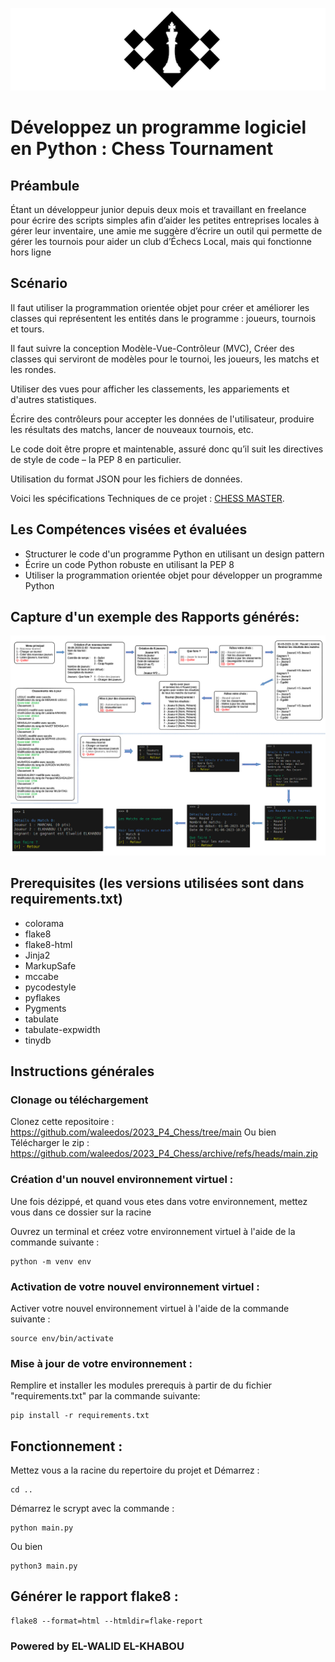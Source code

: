 ![Chess Master](https://raw.githubusercontent.com/waleedos/2023_P4_Chess/main/Documents/chess.png)

# Développez un programme logiciel en Python : Chess Tournament

## Préambule
Étant un développeur junior depuis deux mois et travaillant en freelance pour écrire des scripts simples afin d’aider les petites entreprises locales à gérer leur inventaire, une amie me suggère d’écrire un outil qui permette de gérer les tournois pour aider un club d’Échecs Local, mais qui fonctionne hors ligne

## Scénario
Il faut utiliser la programmation orientée objet pour créer et améliorer les classes qui représentent les entités dans le programme : joueurs, tournois et tours.

Il faut suivre la conception Modèle-Vue-Contrôleur (MVC), Créer des classes qui serviront de modèles pour le tournoi, les joueurs, les matchs et les rondes.

Utiliser des vues pour afficher les classements, les appariements et d'autres statistiques.

Écrire des contrôleurs pour accepter les données de l'utilisateur, produire les résultats des matchs, lancer de nouveaux tournois, etc.

Le code doit être propre et maintenable, assuré  donc qu’il suit les directives de style de code – la PEP 8 en particulier.

Utilisation du format JSON pour les fichiers de données.

Voici les spécifications Techniques de ce projet :  [CHESS MASTER](https://github.com/waleedos/2023_P4_Chess/blob/main/Documents/3-Specifications_techniques.pdf).


## Les Compétences visées et évaluées
* Structurer le code d'un programme Python en utilisant un design pattern
* Écrire un code Python robuste en utilisant la PEP 8
* Utiliser la programmation orientée objet pour développer un programme Python

## Capture d'un exemple des Rapports générés:

![Chess Master](https://raw.githubusercontent.com/waleedos/2023_P4_Chess/main/Documents/Comprehension.png)


## Prerequisites (les versions utilisées sont dans requirements.txt)
* colorama
* flake8
* flake8-html
* Jinja2
* MarkupSafe
* mccabe
* pycodestyle
* pyflakes
* Pygments
* tabulate
* tabulate-expwidth
* tinydb


## Instructions générales

### Clonage ou téléchargement
Clonez cette repositoire    : https://github.com/waleedos/2023_P4_Chess/tree/main
Ou bien 
Télécharger le zip          : https://github.com/waleedos/2023_P4_Chess/archive/refs/heads/main.zip

### Création d'un nouvel environnement virtuel :
Une fois dézippé, et quand vous etes dans votre environnement, mettez vous dans ce dossier sur la racine

Ouvrez un terminal et créez votre environnement virtuel à l'aide de la commande suivante : 
```
python -m venv env
```
### Activation de votre nouvel environnement virtuel :
Activer votre nouvel environnement virtuel à l'aide de la commande suivante :
```
source env/bin/activate
```
### Mise à jour de votre environnement :
Remplire et installer les modules prerequis à partir de du fichier "requirements.txt" par la commande suivante:
```
pip install -r requirements.txt
```
## Fonctionnement :
Mettez vous a la racine du repertoire du projet et Démarrez :
```
cd ..
```

Démarrez le scrypt avec la commande :
```
python main.py
```
Ou bien
```
python3 main.py
```
## Générer le rapport flake8 : 
  ```
  flake8 --format=html --htmldir=flake-report
  ```

### Powered by EL-WALID EL-KHABOU

